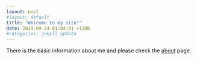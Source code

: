 ```yaml
---
layout: post
#layout: default
title: "Welcome to my site!"
date: 2019-04-24 01:04:01 +1200
#categories: jekyll update
---
```


There is the basic information about me and please check the [about](/about) page.
